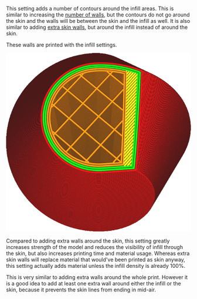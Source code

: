 This setting adds a number of contours around the infill areas. This is similar to increasing the [number of walls](../shell/wall_line_count.md), but the contours do not go around the skin and the walls will be between the skin and the infill as well. It is also similar to adding [extra skin walls](../shell/skin_outline_count.md), but around the infill instead of around the skin.

These walls are printed with the infill settings.

![Two extra walls around the infill](../images/infill_wall_line_count.png)

Compared to adding extra walls around the skin, this setting greatly increases strength of the model and reduces the visibility of infill through the skin, but also increases printing time and material usage. Whereas extra skin walls will replace material that would've been printed as skin anyway, this setting actually adds material unless the infill density is already 100%.

This is very similar to adding extra walls around the whole print. However it is a good idea to add at least one extra wall around either the infill or the skin, because it prevents the skin lines from ending in mid-air.